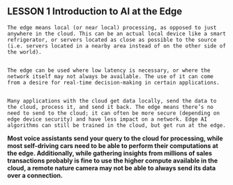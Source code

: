 
## LESSON 1 Introduction to AI at the Edge

	The edge means local (or near local) processing, as opposed to just anywhere in the cloud. This can be an actual local device like a smart refrigerator, or servers located as close as possible to the source (i.e. servers located in a nearby area instead of on the other side of the world).


	The edge can be used where low latency is necessary, or where the network itself may not always be available. The use of it can come from a desire for real-time decision-making in certain applications.


	Many applications with the cloud get data locally, send the data to the cloud, process it, and send it back. The edge means there’s no need to send to the cloud; it can often be more secure (depending on edge device security) and have less impact on a network. Edge AI algorithms can still be trained in the cloud, but get run at the edge.
	

**Most voice assistants send your query to the cloud for processing, while most self-driving cars need to be able to perform their computations at the edge. Additionally, while gathering insights from millions of sales transactions probably is fine to use the higher compute available in the cloud, a remote nature camera may not be able to always send its data over a connection.**